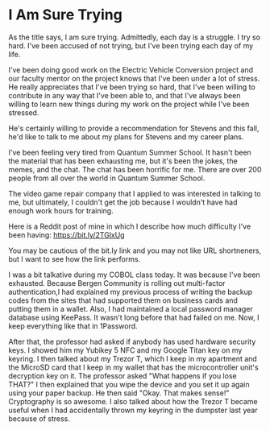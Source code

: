 # I Am Sure Trying


As the title says, I am sure trying. Admittedly, each day is a struggle. I try so hard. I've been accused of not trying, but I've been trying each day of my life.

I've been doing good work on the Electric Vehicle Conversion project and our faculty mentor on the project knows that I've been under a lot of stress. He really appreciates that I've been trying so hard, that I've been willing to contribute in any way that I've been able to, and that I've always been willing to learn new things during my work on the project while I've been stressed.

He's certainly willing to provide a recommendation for Stevens and this fall, he'd like to talk to me about my plans for Stevens and my career plans.

I've been feeling very tired from Quantum Summer School. It hasn't been the material that has been exhausting me, but it's been the jokes, the memes, and the chat. The chat has been horrific for me. There are over 200 people from all over the world in Quantum Summer School.

The video game repair company that I applied to was interested in talking to me, but ultimately, I couldn't get the job because I wouldn't have had enough work hours for training.

Here is a Reddit post of mine in which I describe how much difficulty I've been having: https://bit.ly/2TGlxUg

You may be cautious of the bit.ly link and you may not like URL shortneners, but I want to see how the link performs.

I was a bit talkative during my COBOL class today. It was because I've been exhausted. Because Bergen Community is rolling out multi-factor authentication,I had explained my previous process of writing the backup codes from the sites that had supported them on business cards and putting them in a wallet. Also, I had maintained a local password manager database using KeePass. It wasn't long before that had failed on me. Now, I keep everything like that in 1Password. 

After that, the professor had asked if anybody has used hardware security keys. I showed him my Yubikey 5 NFC and my Google Titan key on my keyring. I then talked about my Trezor T, which I keep in my apartment and the MicroSD card  that I keep in my wallet that has the microcontroller unit's decryption key on it. The professor asked "What happens if you lose THAT?" I then explained that you wipe the device and you set it up again using your paper backup.  He then said "Okay. That makes sense!" Cryptography is so awesome. I also talked about how the Trezor T became useful when I had accidentally thrown my keyring in the dumpster last year because of stress.

